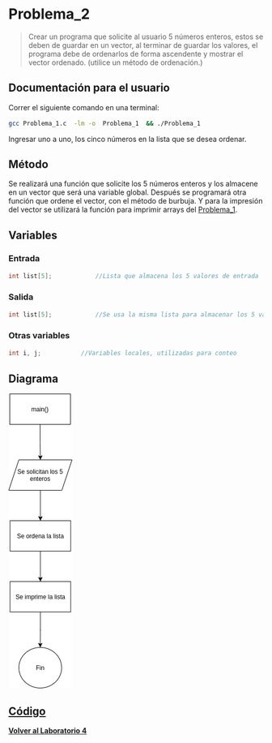 #     Problema_2

>   Crear un programa que solicite al usuario 5 números enteros, estos se deben de guardar en un vector, al terminar de guardar los valores, el programa debe de ordenarlos de forma ascendente y mostrar el vector ordenado. (utilice un método de ordenación.)

##    Documentación para el usuario

Correr el siguiente comando en una terminal:

```bash
gcc Problema_1.c  -lm -o  Problema_1  && ./Problema_1
```

Ingresar uno a uno, los cinco números en la lista que se desea ordenar.

##    Método

Se realizará una función que solicite los 5 números enteros y los almacene en un vector que será una variable global. Después se programará otra función que ordene el vector, con el método de 
burbuja. Y para la impresión del vector se utilizará la función para imprimir arrays del [Problema_1](../Problema_1/).


##    Variables

###   Entrada

```c
int list[5];            //Lista que almacena los 5 valores de entrada
```

###   Salida

```c
int list[5];            //Se usa la misma lista para almacenar los 5 valores de salida
```

###   Otras variables

```c
int i, j;           //Variables locales, utilizadas para conteo
```

##    Diagrama

![](P2.png)

##    [Código](Problema_2.c)


**[Volver al Laboratorio 4](../../README.md)**